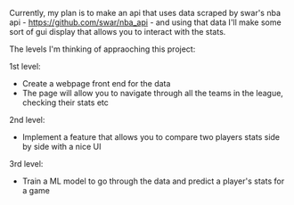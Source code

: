 Currently, my plan is to make an api that uses data scraped by swar's nba api - https://github.com/swar/nba_api - and using that data I'll make some sort of gui display that allows you to interact with the stats.

The levels I'm thinking of appraoching this project:

1st level:
- Create a webpage front end for the data
- The page will allow you to navigate through all the teams in the league, checking their stats etc

2nd level:
- Implement a feature that allows you to compare two players stats side by side with a nice UI

3rd level:
- Train a ML model to go through the data and predict a player's stats for a game